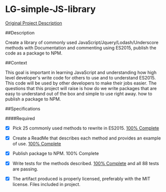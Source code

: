 # LG-simple-JS-library
[Original Project Description](http://github.com/GuildCrafts/web-development-js/issues/37)


##Description

Create a library of commonly used JavaScript/Jquery/Lodash/Underscore methods with Documentation and commenting using ES2015, publish the code as a package to NPM.


##Context

This goal is important in learning JavaScript and understanding how high level developer's write code for others to use and to understand ES2015. This code will be used by other developers to make their jobs easier. The questions that this project will raise is how do we write packages that are easy to understand out of the box and simple to use right away. how to publish a package to NPM.


##Specifications


####Required

- [X] Pick 25 commonly used methods to rewrite in ES2015. [100% Complete](https://github.com/rachel-ftw/LG-simple-JS-library/blob/master/functions.md)

- [X] Create a ReadMe that describes each method and provides an example of use. [100% Complete](https://github.com/rachel-ftw/LG-simple-JS-library/tree/master/Function-Docs)

- [X] Publish package to NPM. 100% Complete

- [X] Write tests for the methods described. [100% Complete](https://github.com/rachel-ftw/LG-simple-JS-library/tree/master/spec) and all 88 tests are passing.

- [X] The artifact produced is properly licensed, preferably with the MIT license. Files included in project.
